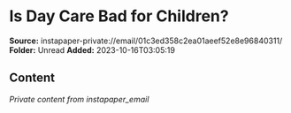 # Is Day Care Bad for Children?

**Source:** instapaper-private://email/01c3ed358c2ea01aeef52e8e96840311/
**Folder:** Unread
**Added:** 2023-10-16T03:05:19




## Content
*Private content from instapaper_email*
